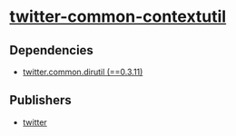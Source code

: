# [twitter-common-contextutil](https://pypi.org/project/twitter-common-contextutil)

## Dependencies
- [twitter.common.dirutil (==0.3.11)](packages/t/twitter.common.dirutil.md)



## Publishers
- [twitter](https://pypi.org/user/twitter)


